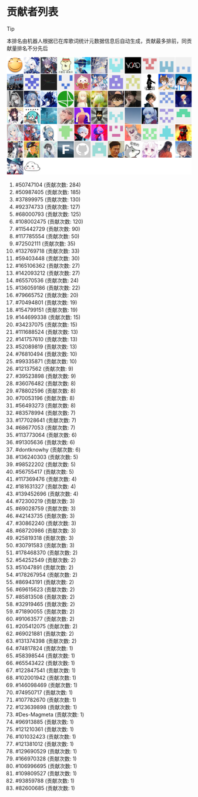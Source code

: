 # 贡献者列表

> [!TIP]
> 本排名由机器人根据已在库歌词统计元数据信息后自动生成，贡献最多排前，同贡献量排名不分先后

![贡献者头像画廊](./CONTRIBUTORS.svg)

1. #50747104 (贡献次数: 284)
2. #50987405 (贡献次数: 185)
3. #37899975 (贡献次数: 130)
4. #92374733 (贡献次数: 127)
5. #68000793 (贡献次数: 125)
6. #108002475 (贡献次数: 120)
7. #115442729 (贡献次数: 90)
8. #117785554 (贡献次数: 50)
9. #72502111 (贡献次数: 35)
10. #132769718 (贡献次数: 33)
11. #59403448 (贡献次数: 30)
12. #165106362 (贡献次数: 27)
13. #142093212 (贡献次数: 27)
14. #65570536 (贡献次数: 24)
15. #136059186 (贡献次数: 22)
16. #79665752 (贡献次数: 20)
17. #70494801 (贡献次数: 19)
18. #154799151 (贡献次数: 19)
19. #144699338 (贡献次数: 15)
20. #34237075 (贡献次数: 15)
21. #111688524 (贡献次数: 13)
22. #141757610 (贡献次数: 13)
23. #52089819 (贡献次数: 13)
24. #76810494 (贡献次数: 10)
25. #99335871 (贡献次数: 10)
26. #12137562 (贡献次数: 9)
27. #39523898 (贡献次数: 9)
28. #36076482 (贡献次数: 8)
29. #78802596 (贡献次数: 8)
30. #70053196 (贡献次数: 8)
31. #56493273 (贡献次数: 8)
32. #83578994 (贡献次数: 7)
33. #177028641 (贡献次数: 7)
34. #68677053 (贡献次数: 7)
35. #113773064 (贡献次数: 6)
36. #91305636 (贡献次数: 6)
37. #dontknowhy (贡献次数: 6)
38. #136240303 (贡献次数: 5)
39. #98522202 (贡献次数: 5)
40. #56755417 (贡献次数: 5)
41. #117369476 (贡献次数: 4)
42. #181631327 (贡献次数: 4)
43. #139452696 (贡献次数: 4)
44. #72300219 (贡献次数: 3)
45. #69028759 (贡献次数: 3)
46. #42143735 (贡献次数: 3)
47. #30862240 (贡献次数: 3)
48. #68720986 (贡献次数: 3)
49. #25819318 (贡献次数: 3)
50. #30791583 (贡献次数: 3)
51. #178468370 (贡献次数: 2)
52. #54252549 (贡献次数: 2)
53. #51047891 (贡献次数: 2)
54. #178267954 (贡献次数: 2)
55. #86943191 (贡献次数: 2)
56. #69615623 (贡献次数: 2)
57. #85813508 (贡献次数: 2)
58. #32919465 (贡献次数: 2)
59. #71890055 (贡献次数: 2)
60. #91063577 (贡献次数: 2)
61. #205412075 (贡献次数: 2)
62. #69021881 (贡献次数: 2)
63. #131374398 (贡献次数: 2)
64. #74817824 (贡献次数: 1)
65. #58398544 (贡献次数: 1)
66. #65543422 (贡献次数: 1)
67. #122847541 (贡献次数: 1)
68. #102001942 (贡献次数: 1)
69. #146098469 (贡献次数: 1)
70. #74950717 (贡献次数: 1)
71. #107782670 (贡献次数: 1)
72. #123639898 (贡献次数: 1)
73. #Des-Magmeta (贡献次数: 1)
74. #96913885 (贡献次数: 1)
75. #121210361 (贡献次数: 1)
76. #101032423 (贡献次数: 1)
77. #121381012 (贡献次数: 1)
78. #129690529 (贡献次数: 1)
79. #166970328 (贡献次数: 1)
80. #106996695 (贡献次数: 1)
81. #109809527 (贡献次数: 1)
82. #93859788 (贡献次数: 1)
83. #82600685 (贡献次数: 1)
